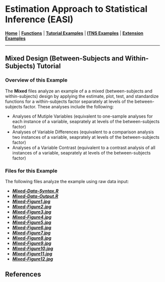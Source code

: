 # Estimation Approach to Statistical Inference (EASI)

[**Home**](https://github.com/cwendorf/EASI/) | 
[**Functions**](https://github.com/cwendorf/EASI/tree/master/A-Functions) | 
[**Tutorial Examples**](https://github.com/cwendorf/EASI/tree/master/B-TutorialExamples) | 
[**ITNS Examples**](https://github.com/cwendorf/EASI/tree/master/C-ITNSExamples) | 
[**Extension Examples**](https://github.com/cwendorf/EASI/tree/master/D-ExtensionExamples)

---

## Mixed Design (Between-Subjects and Within-Subjects) Tutorial

### Overview of this Example

The **Mixed** files analyze an example of a a mixed (between-subjects and within-subjects) design by applying the estimate, plot, test, and standardize functions for a within-subjects factor separately at levels of the between-subjects factor. These analyses include the following:

- Analyses of Mutiple Variables (equivalent to one-sample analyses for each instance of a variable, seaprately at levels of the between-subjects factor)
- Analyses of Variable Differences (equivalent to a comparison analysis two instances of a variable, seaprately at levels of the between-subjects factor)
- Analyses of a Variable Contrast (equivalent to a contrast analysis of all instances of a variable, seaprately at levels of the between-subjects factor)

### Files for this Example

The following files analyze the example using raw data input:

- [**_Mixed-Data-Syntax.R_**](./Mixed-Data-Syntax.R)
- [**_Mixed-Data-Output.R_**](./Mixed-Data-Output.R)
- [**_Mixed-Figure1.jpg_**](./Mixed-Figure1.jpg)
- [**_Mixed-Figure2.jpg_**](./Mixed-Figure2.jpg)
- [**_Mixed-Figure3.jpg_**](./Mixed-Figure3.jpg) 
- [**_Mixed-Figure4.jpg_**](./Mixed-Figure4.jpg)
- [**_Mixed-Figure5.jpg_**](./Mixed-Figure5.jpg)
- [**_Mixed-Figure6.jpg_**](./Mixed-Figure6.jpg)
- [**_Mixed-Figure7.jpg_**](./Mixed-Figure7.jpg) 
- [**_Mixed-Figure8.jpg_**](./Mixed-Figure8.jpg)
- [**_Mixed-Figure9.jpg_**](./Mixed-Figure9.jpg)
- [**_Mixed-Figure10.jpg_**](./Mixed-Figure10.jpg)
- [**_Mixed-Figure11.jpg_**](./Mixed-Figure11.jpg) 
- [**_Mixed-Figure12.jpg_**](./Mixed-Figure12.jpg)

## References
